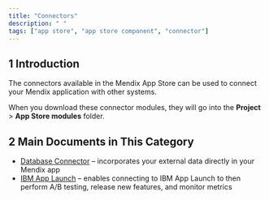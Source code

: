 ```yaml
---
title: "Connectors"
description: " "
tags: ["app store", "app store component", "connector"]
---
```


## 1 Introduction

The connectors available in the Mendix App Store can be used to connect your Mendix application with other systems.

When you download these connector modules, they will go into the **Project** > **App Store modules** folder.

## 2 Main Documents in This Category

* [Database Connector](database-connector) – incorporates your external data directly in your Mendix app
* [IBM App Launch](ibm-app-launch) – enables connecting to IBM App Launch to then perform A/B testing, release new features, and monitor metrics
